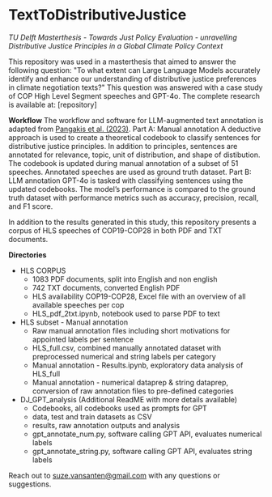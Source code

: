 # TextToDistributiveJustice
*TU Delft Masterthesis - Towards Just Policy Evaluation - unravelling Distributive Justice Principles in a Global Climate Policy Context* 

This repository was used in a masterthesis that aimed to answer the following question: 
"To what extent can Large Language Models accurately identify and enhance our understanding of distributive justice preferences in climate negotiation texts?"
This question was answered with a case study of COP High Level Segment speeches and GPT-4o. The complete research is available at: [repository]

**Workflow**
The workflow and software for LLM-augmented text annotation is adapted from [Pangakis et al. (2023)](https://arxiv.org/abs/2306.00176).
Part A: Manual annotation
A deductive approach is used to create a theoretical codebook to classify sentences for distributive justice principles. In addition to principles, sentences are annotated for relevance, topic, unit of distribution, and shape of distibution. 
The codebook is updated during manual annotation of a subset of 51 speeches. Annotated speeches are used as ground truth dataset. 
Part B: LLM annotation
GPT-4o is tasked with classifying sentences using the updated codebooks. 
The model’s performance is compared to the ground truth dataset with performance metrics such as accuracy, precision, recall, and F1 score.

In addition to the results generated in this study, this repository presents a corpus of HLS speeches of COP19-COP28 in both PDF and TXT documents.

**Directories**
- HLS CORPUS
  - 1083 PDF documents, split into English and non english
  - 742 TXT documents, converted English PDF 
  - HLS availability COP19-COP28, Excel file with an overview of all available speeches per cop
  - HLS_pdf_2txt.ipynb, notebook used to parse PDF to text
- HLS subset - Manual annotation
  - Raw manual annotation files including short motivations for appointed labels per sentence
  - HLS_full.csv, combined manually annotated dataset with preprocessed numerical and string labels per category
  - Manual annotation - Results.ipynb, exploratory data analysis of HLS_full
  - Manual annotation - numerical dataprep & string dataprep, conversion of raw annotation files to pre-defined categories
- DJ_GPT_analysis (Additional ReadME with more details available)
  - Codebooks, all codebooks used as prompts for GPT
  - data, test and train datasets as CSV
  - results, raw annotation outputs and analysis
  - gpt_annotate_num.py, software calling GPT API, evaluates numerical labels
  - gpt_annotate_string.py, software calling GPT API, evaluates string labels


Reach out to suze.vansanten@gmail.com with any questions or suggestions. 